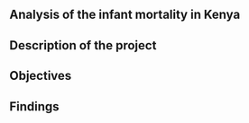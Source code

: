 ## Analysis of the infant mortality in Kenya

## Description of the project

## Objectives

## Findings

